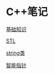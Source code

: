 # C++笔记


[基础知识](https://github.com/liner-lin/Cpp-notebook/blob/master/notes/basic_knowledge.md)

[STL](https://github.com/liner-lin/Cpp-notebook/blob/master/notes/STL.md)

[string类](https://github.com/liner-lin/Cpp-notebook/blob/master/notes/string.md)

[智能指针](https://github.com/liner-lin/Cpp-notebook/blob/master/notes/shared_ptr.md)